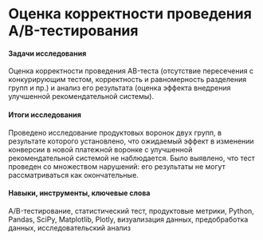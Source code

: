 # Оценка корректности проведения A/B-тестирования
#### Задачи исследования
Оценка корректности проведения AB-теста (отсутствие пересечения с конкурирующим тестом, корректность и равномерность разделения групп и пр.) и анализ его результата (оценка эффекта внедрения улучшенной рекомендательной системы).
#### Итоги исследования
Проведено исследование продуктовых воронок двух групп, в результате которого установлено, что ожидаемый эффект в изменении конверсии в новой платежной воронке с улучшенной рекомендательной системой не наблюдается. Было выявлено, что тест проведен со множеством нарушений: его результаты не могут рассматриваться как окончательные. 
#### Навыки, инструменты, ключевые слова
A/B-тестирование, статистический тест, продуктовые метрики, Python, Pandas, SciPy, Matplotlib, Plotly, визуализация данных, предобработка данных, исследовательский анализ
